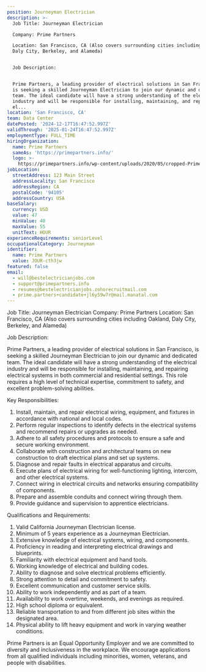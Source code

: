 ```yaml
---
position: Journeyman Electrician
description: >-
  Job Title: Journeyman Electrician

  Company: Prime Partners

  Location: San Francisco, CA (Also covers surrounding cities including Oakland,
  Daly City, Berkeley, and Alameda)


  Job Description:


  Prime Partners, a leading provider of electrical solutions in San Francisco,
  is seeking a skilled Journeyman Electrician to join our dynamic and dedicated
  team. The ideal candidate will have a strong understanding of the electrical
  industry and will be responsible for installing, maintaining, and repairing
  el...
location: 'San Francisco, CA'
team: Data Center
datePosted: '2024-12-17T16:47:52.997Z'
validThrough: '2025-01-24T16:47:52.997Z'
employmentType: FULL_TIME
hiringOrganization:
  name: Prime Partners
  sameAs: 'https://primepartners.info/'
  logo: >-
    https://primepartners.info/wp-content/uploads/2020/05/cropped-Prime-Partners-Logo-NO-BG-1-1.png
jobLocation:
  streetAddress: 123 Main Street
  addressLocality: San Francisco
  addressRegion: CA
  postalCode: '94105'
  addressCountry: USA
baseSalary:
  currency: USD
  value: 47
  minValue: 40
  maxValue: 55
  unitText: HOUR
experienceRequirements: seniorLevel
occupationalCategory: Journeyman
identifier:
  name: Prime Partners
  value: JOUR-cth3jw
featured: false
email:
  - will@bestelectricianjobs.com
  - support@primepartners.info
  - resumes@bestelectricianjobs.zohorecruitmail.com
  - prime.partners+candidate+jl6y59w7r@mail.manatal.com
---
```




Job Title: Journeyman Electrician
Company: Prime Partners
Location: San Francisco, CA (Also covers surrounding cities including Oakland, Daly City, Berkeley, and Alameda)

Job Description:

Prime Partners, a leading provider of electrical solutions in San Francisco, is seeking a skilled Journeyman Electrician to join our dynamic and dedicated team. The ideal candidate will have a strong understanding of the electrical industry and will be responsible for installing, maintaining, and repairing electrical systems in both commercial and residential settings. This role requires a high level of technical expertise, commitment to safety, and excellent problem-solving abilities.

Key Responsibilities:

1. Install, maintain, and repair electrical wiring, equipment, and fixtures in accordance with national and local codes.
2. Perform regular inspections to identify defects in the electrical systems and recommend repairs or upgrades as needed.
3. Adhere to all safety procedures and protocols to ensure a safe and secure working environment.
4. Collaborate with construction and architectural teams on new construction to draft electrical plans and set up systems.
5. Diagnose and repair faults in electrical apparatus and circuits.
6. Execute plans of electrical wiring for well-functioning lighting, intercom, and other electrical systems.
7. Connect wiring in electrical circuits and networks ensuring compatibility of components.
8. Prepare and assemble conduits and connect wiring through them.
9. Provide guidance and supervision to apprentice electricians.

Qualifications and Requirements:

1. Valid California Journeyman Electrician license.
2. Minimum of 5 years experience as a Journeyman Electrician.
3. Extensive knowledge of electrical systems, wiring, and components.
4. Proficiency in reading and interpreting electrical drawings and blueprints.
5. Familiarity with electrical equipment and hand tools.
6. Working knowledge of electrical and building codes.
7. Ability to diagnose and solve electrical problems efficiently.
8. Strong attention to detail and commitment to safety.
9. Excellent communication and customer service skills.
10. Ability to work independently and as part of a team.
11. Availability to work overtime, weekends, and evenings as required.
12. High school diploma or equivalent.
13. Reliable transportation to and from different job sites within the designated area.
14. Physical ability to lift heavy equipment and work in varying weather conditions.

Prime Partners is an Equal Opportunity Employer and we are committed to diversity and inclusiveness in the workplace. We encourage applications from all qualified individuals including minorities, women, veterans, and people with disabilities.
